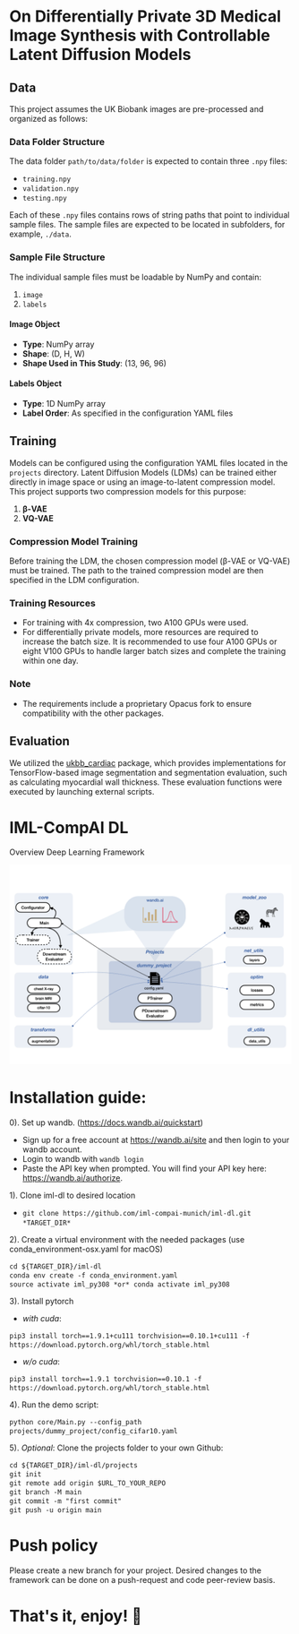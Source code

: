 # On Differentially Private 3D Medical Image Synthesis with Controllable Latent Diffusion Models 
## Data
This project assumes the UK Biobank images are pre-processed and organized as follows:

### Data Folder Structure

The data folder `path/to/data/folder` is expected to contain three `.npy` files:

- `training.npy`
- `validation.npy`
- `testing.npy`

Each of these `.npy` files contains rows of string paths that point to individual sample files. The sample files are expected to be located in subfolders, for example, `./data`.

### Sample File Structure

The individual sample files must be loadable by NumPy and contain:

1. `image`
2. `labels`

#### Image Object

- **Type**: NumPy array
- **Shape**: (D, H, W)
- **Shape Used in This Study**: (13, 96, 96)

#### Labels Object

- **Type**: 1D NumPy array
- **Label Order**: As specified in the configuration YAML files


## Training

Models can be configured using the configuration YAML files located in the `projects` directory. Latent Diffusion Models (LDMs) can be trained either directly in image space or using an image-to-latent compression model. This project supports two compression models for this purpose:

1. **β-VAE**
2. **VQ-VAE**

### Compression Model Training

Before training the LDM, the chosen compression model (β-VAE or VQ-VAE) must be trained. The path to the trained compression model are then specified in the LDM configuration.

### Training Resources

- For training with 4x compression, two A100 GPUs were used.
- For differentially private models, more resources are required to increase the batch size. It is recommended to use four A100 GPUs or eight V100 GPUs to handle larger batch sizes and complete the training within one day.

### Note

- The requirements include a proprietary Opacus fork to ensure compatibility with the other packages.

## Evaluation

We utilized the [ukbb_cardiac](https://github.com/baiwenjia/ukbb_cardiac) package, which provides implementations for TensorFlow-based image segmentation and segmentation evaluation, such as calculating myocardial wall thickness. These evaluation functions were executed by launching external scripts.



# IML-CompAI DL

Overview Deep Learning Framework

![Framework overview](./iml_dl.png)


# Installation guide: 

0). Set up wandb. (https://docs.wandb.ai/quickstart)
 *  Sign up for a free account at https://wandb.ai/site and then login to your wandb account.
 * Login to wandb with `wandb login`
 * Paste the API key when prompted. You will find your API key here: https://wandb.ai/authorize. 
 
1). Clone iml-dl to desired location 
 * `git clone https://github.com/iml-compai-munich/iml-dl.git *TARGET_DIR*`

2). Create a virtual environment with the needed packages (use conda_environment-osx.yaml for macOS)
```
cd ${TARGET_DIR}/iml-dl
conda env create -f conda_environment.yaml
source activate iml_py308 *or* conda activate iml_py308
```

3). Install pytorch
* *with cuda*: 
```
pip3 install torch==1.9.1+cu111 torchvision==0.10.1+cu111 -f https://download.pytorch.org/whl/torch_stable.html
```
* *w/o cuda*:
```
pip3 install torch==1.9.1 torchvision==0.10.1 -f https://download.pytorch.org/whl/torch_stable.html
```

4). Run the demo script: 
```
python core/Main.py --config_path projects/dummy_project/config_cifar10.yaml
```


5). _Optional_: Clone the projects folder to your own Github:

```
cd ${TARGET_DIR}/iml-dl/projects
git init
git remote add origin $URL_TO_YOUR_REPO
git branch -M main
git commit -m "first commit"
git push -u origin main
```
# Push policy 
Please create a new branch for your project. Desired changes to the framework can be done on a push-request and code peer-review basis. 

# That's it, enjoy! :rocket:
